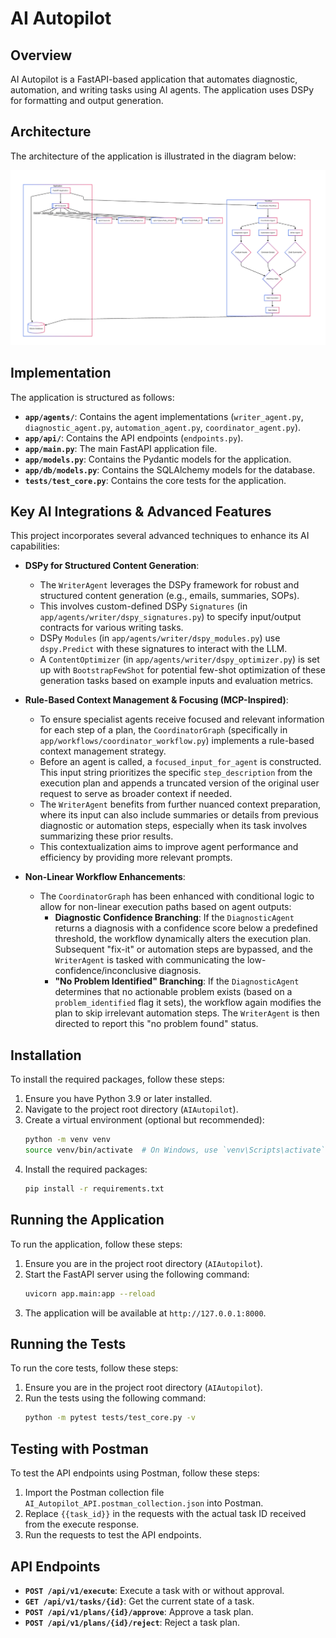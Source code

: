 # AI Autopilot

## Overview
AI Autopilot is a FastAPI-based application that automates diagnostic, automation, and writing tasks using AI agents. The application uses DSPy for formatting and output generation.

## Architecture
The architecture of the application is illustrated in the diagram below:

![Architecture Diagram](Architecture.png)

## Implementation
The application is structured as follows:
- **`app/agents/`**: Contains the agent implementations (`writer_agent.py`, `diagnostic_agent.py`, `automation_agent.py`, `coordinator_agent.py`).
- **`app/api/`**: Contains the API endpoints (`endpoints.py`).
- **`app/main.py`**: The main FastAPI application file.
- **`app/models.py`**: Contains the Pydantic models for the application.
- **`app/db/models.py`**: Contains the SQLAlchemy models for the database.
- **`tests/test_core.py`**: Contains the core tests for the application.

## Key AI Integrations & Advanced Features

This project incorporates several advanced techniques to enhance its AI capabilities:

* **DSPy for Structured Content Generation**:
    * The `WriterAgent` leverages the DSPy framework for robust and structured content generation (e.g., emails, summaries, SOPs).
    * This involves custom-defined DSPy `Signatures` (in `app/agents/writer/dspy_signatures.py`) to specify input/output contracts for various writing tasks.
    * DSPy `Modules` (in `app/agents/writer/dspy_modules.py`) use `dspy.Predict` with these signatures to interact with the LLM.
    * A `ContentOptimizer` (in `app/agents/writer/dspy_optimizer.py`) is set up with `BootstrapFewShot` for potential few-shot optimization of these generation tasks based on example inputs and evaluation metrics.

* **Rule-Based Context Management & Focusing (MCP-Inspired)**:
    * To ensure specialist agents receive focused and relevant information for each step of a plan, the `CoordinatorGraph` (specifically in `app/workflows/coordinator_workflow.py`) implements a rule-based context management strategy.
    * Before an agent is called, a `focused_input_for_agent` is constructed. This input string prioritizes the specific `step_description` from the execution plan and appends a truncated version of the original user request to serve as broader context if needed.
    * The `WriterAgent` benefits from further nuanced context preparation, where its input can also include summaries or details from previous diagnostic or automation steps, especially when its task involves summarizing these prior results.
    * This contextualization aims to improve agent performance and efficiency by providing more relevant prompts.

* **Non-Linear Workflow Enhancements**:
    * The `CoordinatorGraph` has been enhanced with conditional logic to allow for non-linear execution paths based on agent outputs:
        * **Diagnostic Confidence Branching**: If the `DiagnosticAgent` returns a diagnosis with a confidence score below a predefined threshold, the workflow dynamically alters the execution plan. Subsequent "fix-it" or automation steps are bypassed, and the `WriterAgent` is tasked with communicating the low-confidence/inconclusive diagnosis.
        * **"No Problem Identified" Branching**: If the `DiagnosticAgent` determines that no actionable problem exists (based on a `problem_identified` flag it sets), the workflow again modifies the plan to skip irrelevant automation steps. The `WriterAgent` is then directed to report this "no problem found" status.


## Installation
To install the required packages, follow these steps:
1. Ensure you have Python 3.9 or later installed.
2. Navigate to the project root directory (`AIAutopilot`).
3. Create a virtual environment (optional but recommended):
   ```bash
   python -m venv venv
   source venv/bin/activate  # On Windows, use `venv\Scripts\activate`
   ```
4. Install the required packages:
   ```bash
   pip install -r requirements.txt
   ```

## Running the Application
To run the application, follow these steps:
1. Ensure you are in the project root directory (`AIAutopilot`).
2. Start the FastAPI server using the following command:
   ```bash
   uvicorn app.main:app --reload
   ```
3. The application will be available at `http://127.0.0.1:8000`.

## Running the Tests
To run the core tests, follow these steps:
1. Ensure you are in the project root directory (`AIAutopilot`).
2. Run the tests using the following command:
   ```bash
   python -m pytest tests/test_core.py -v
   ```

## Testing with Postman
To test the API endpoints using Postman, follow these steps:
1. Import the Postman collection file `AI_Autopilot_API.postman_collection.json` into Postman.
2. Replace `{{task_id}}` in the requests with the actual task ID received from the execute response.
3. Run the requests to test the API endpoints.

## API Endpoints
- **`POST /api/v1/execute`**: Execute a task with or without approval.
- **`GET /api/v1/tasks/{id}`**: Get the current state of a task.
- **`POST /api/v1/plans/{id}/approve`**: Approve a task plan.
- **`POST /api/v1/plans/{id}/reject`**: Reject a task plan.





